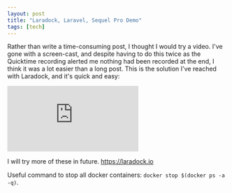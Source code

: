 ```yaml
---
layout: post
title: "Laradock, Laravel, Sequel Pro Demo"
tags: [tech]
---
```


Rather than write a time-consuming post, I thought I would try a video. I've gone with a screen-cast, and despite having to do this twice as the Quicktime recording alerted me nothing had been recorded at the end, I think it was a lot easier than a long post. This is the solution I've reached with Laradock, and it's quick and easy:



<p style="text-align: center">
	<div class='embed-container'><iframe  src="https://www.youtube.com/embed/zQfACQufFnE" frameborder="0" allow="autoplay; encrypted-media" allowfullscreen></iframe>
	</div>
</p>

I will try more of these in future.
<a href="https://laradock.io/">https://laradock.io</a>

Useful command to stop all docker containers: ```docker stop $(docker ps -a -q)```.